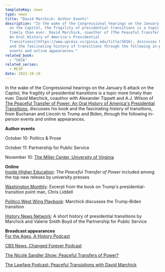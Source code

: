 ```yaml
---
templateKey: news
type: news
title: "David Marchick: Author Events"
description: "In the wake of the Congressional hearings on the January 6 attack
  on the Capitol, the fragility of presidential transitions is a topic more
  timely than ever. David Marchick, coauthor of [The Peaceful Transfer of Power:
  An Oral History of America's Presidential
  Transitions](https://www.upress.virginia.edu/title/5816), discusses his book
  and the fascinating history of transitions through the following in-person
  events and online appearances."
related_book:
  - "5816"
related_series:
  - MCSP
date: 2022-10-18
---
```

In the wake of the Congressional hearings on the January 6 attack on the Capitol, the fragility of presidential transitions is a topic more timely than ever. David Marchick, coauthor with Alexander Tippett and A.J. Wilson of [The Peaceful Transfer of Power: An Oral History of America's Presidential Transitions](https://www.upress.virginia.edu/title/5816), discusses his book and the fascinating history of transitions, from Buchanan and Lincoln to Trump and Biden, through the following in-person events and online appearances.

**Author events**

October 10: Politics & Prose

October 11: Partnership for Public Service

November 10: [The Miller Center, University of Virginia](https://millercenter.org/news-events/events/americas-tradition-peaceful-transfer-power)

**Online**\
[Inside HIgher Education](https://www.insidehighered.com/views/2022/07/22/fall-books-university-presses-news—and-dylan): *The Peaceful Transfer of Power* included among the top new releses by university presses

[Washington Monthly](https://washingtonmonthly.com/2022/10/07/the-trump-official-who-did-the-right-thing/): Excerpt from the book on Trump's presidential-transition point man, Chris Liddell

[Politico West Wing Playbook](https://www.politico.com/newsletters/west-wing-playbook/2022/10/07/bidens-inside-man-in-trump-land-00061001): Marchick discusses the Trump-Biden transition

[History News Network](https://historynewsnetwork.org/article/184187): A short history of presidential transitions by Marchick and Valerie Smith Boyd of the Partnership for Public Service

**Broadcast appearances**\
[For the Ages, A History Podcast](https://podcast.nyhistory.org)

[CBS News, Changed Forever Podcast](https://podcasts.apple.com/us/podcast/possible-2024-gop-nominees-presidential-transitions/id1534959892?i=1000582680719)

[The Nicole Sandler Show: Peaceful Transfers of Power?](https://nicolesandler.com/10-14-22/)

[The Lawfare Podcast: Peaceful Transistions with David Marchick](https://www.lawfareblog.com/lawfare-podcast-presidential-transitions-david-marchick)